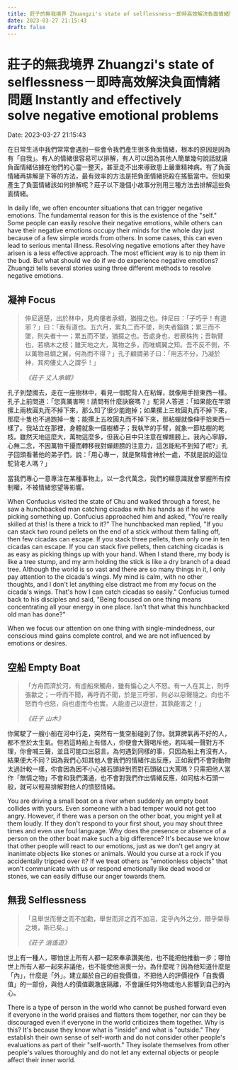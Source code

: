 ```yaml
---
title: 莊子的無我境界 Zhuangzi's state of selflessness－即時高效解決負面情緒問題 Instantly and effectively solve negative emotional problems 
date: 2023-03-27 21:15:43 
draft: false
---
```

# 莊子的無我境界 Zhuangzi's state of selflessness－即時高效解決負面情緒問題 Instantly and effectively solve negative emotional problems
Date: 2023-03-27 21:15:43

<!-- wp:paragraph -->
<p>在日常生活中我們常常會遇到一些會令我們產生很多負面情緒，根本的原因是因為有「自我」。有人的情緒很容易可以排解，有人可以因為其他人簡單幾句說話就讓負面情緒佔據在他們的心靈一整天，甚至走不出來導致患上嚴重精神病。有了負面情緒再排解是下等的方法，最有效率的方法是把負面情緒扼殺在搖籃當中。但如果產生了負面情緒該如何排解呢？莊子以下幾個小故事分別用三種方法去排解這些負面情緒。</p>
<!-- /wp:paragraph -->

<!-- wp:paragraph -->
<p>In daily life, we often encounter situations that can trigger negative emotions. The fundamental reason for this is the existence of the "self." Some people can easily resolve their negative emotions, while others can have their negative emotions occupy their minds for the whole day just because of a few simple words from others. In some cases, this can even lead to serious mental illness. Resolving negative emotions after they have arisen is a less effective approach. The most efficient way is to nip them in the bud. But what should we do if we do experience negative emotions? Zhuangzi tells several stories using three different methods to resolve negative emotions.</p>
<!-- /wp:paragraph -->

<!-- wp:heading -->
<h2 class="wp-block-heading">凝神 Focus</h2>
<!-- /wp:heading -->

<!-- wp:quote -->
<blockquote class="wp-block-quote"><!-- wp:paragraph -->
<p>仲尼適楚，出於林中，見痀僂者承蜩，猶掇之也。仲尼曰：「子巧乎！有道邪？」曰：「我有道也。五六月，累丸二而不墜，則失者錙銖；累三而不墜，則失者十一；累五而不墜，猶掇之也。吾處身也，若厥株拘；吾執臂也，若槁木之枝；雖天地之大，萬物之多，而唯蜩翼之知。吾不反不側，不以萬物易蜩之翼，何為而不得？」孔子顧謂弟子曰：「用志不分，乃凝於神，其痀僂丈人之謂乎！」</p>
<!-- /wp:paragraph --><cite>《莊子 丈人承蜩》</cite></blockquote>
<!-- /wp:quote -->

<!-- wp:paragraph -->
<p>孔子到楚國去，走在一座樹林中，看見一個駝背人在粘蟬，就像用手撿東西一樣。孔子上前問道：「您真厲害啊！請問有什麼訣竅嗎？」駝背人答道：「如果能在竿頭摞上兩枚圓丸而不掉下來，那么知了很少能跑掉；如果摞上三枚圓丸而不掉下來，那麼十隻也不過跑掉一隻；能摞上五枚圓丸而不掉下來，那粘蟬就像伸手拾東西一樣了。我站立在那裡，身體就象一個樹樁子；我執竿的手臂，就象一節枯樹的乾枝。雖然天地這麼大，萬物這麼多，但我心目中只注意在蟬翅膀上。我內心寧靜，心無二念，不因萬物干擾而轉移我對蟬翅膀的注意力，這怎能粘不到知了呢?」孔子回頭看著他的弟子們，說：「用心專一，就是聚精會神於一處，不就是說的這位駝背老人嗎？」</p>
<!-- /wp:paragraph -->

<!-- wp:paragraph -->
<p>當我們專心一意專注在某種事物上，以一念代萬念，我們的顯意識就會掌握所有控制權，不被情緒慾望等影響。</p>
<!-- /wp:paragraph -->

<!-- wp:paragraph -->
<p>When Confucius visited the state of Chu and walked through a forest, he saw a hunchbacked man catching cicadas with his hands as if he were picking something up. Confucius approached him and asked, "You're really skilled at this! Is there a trick to it?" The hunchbacked man replied, "If you can stack two round pellets on the end of a stick without them falling off, then few cicadas can escape. If you stack three pellets, then only one in ten cicadas can escape. If you can stack five pellets, then catching cicadas is as easy as picking things up with your hand. When I stand there, my body is like a tree stump, and my arm holding the stick is like a dry branch of a dead tree. Although the world is so vast and there are so many things in it, I only pay attention to the cicada's wings. My mind is calm, with no other thoughts, and I don't let anything else distract me from my focus on the cicada's wings. That's how I can catch cicadas so easily." Confucius turned back to his disciples and said, "Being focused on one thing means concentrating all your energy in one place. Isn't that what this hunchbacked old man has done?"</p>
<!-- /wp:paragraph -->

<!-- wp:paragraph -->
<p>When we focus our attention on one thing with single-mindedness, our conscious mind gains complete control, and we are not influenced by emotions or desires.</p>
<!-- /wp:paragraph -->

<!-- wp:heading -->
<h2 class="wp-block-heading">空船 Empty Boat</h2>
<!-- /wp:heading -->

<!-- wp:quote -->
<blockquote class="wp-block-quote"><!-- wp:paragraph -->
<p>「方舟而濟於河，有虛船來觸舟，雖有惼心之人不怒。有一人在其上，則呼張歙之；一呼而不聞，再呼而不聞，於是三呼邪，則必以惡聲隨之。向也不怒而今也怒，向也虛而今也實。人能虛己以遊世，其孰能害之！」</p>
<!-- /wp:paragraph --><cite>《莊子 山木》</cite></blockquote>
<!-- /wp:quote -->

<!-- wp:paragraph -->
<p>你駕駛了一艘小船在河中行走，突然有一隻空船碰到了你。就算脾氣再不好的人，都不至於太生氣。但若這時船上有個人，你便會大聲喝斥他，若叫喊一聲對方不理，你會喊三聲，並且可能口出惡言。為何遇到同樣的事，只因為船上有沒有人，結果便大不同？因為我們心知其他人會我們的情緒作出反應，正如我們不會對動物太過計較一樣，你會因為因不小心被石頭絆到而對石頭破口大罵嗎？只需把他人當作「無情之物」不會和我們溝通，也不會對我們作出情緒反應，如同枯木石頭一般，就可以輕易排解對他人的憤怒情緒。</p>
<!-- /wp:paragraph -->

<!-- wp:paragraph -->
<p>You are driving a small boat on a river when suddenly an empty boat collides with yours. Even someone with a bad temper would not get too angry. However, if there was a person on the other boat, you might yell at them loudly. If they don't respond to your first shout, you may shout three times and even use foul language. Why does the presence or absence of a person on the other boat make such a big difference? It's because we know that other people will react to our emotions, just as we don't get angry at inanimate objects like stones or animals. Would you curse at a rock if you accidentally tripped over it? If we treat others as "emotionless objects" that won't communicate with us or respond emotionally like dead wood or stones, we can easily diffuse our anger towards them.</p>
<!-- /wp:paragraph -->

<!-- wp:heading -->
<h2 class="wp-block-heading">無我 Selflessness</h2>
<!-- /wp:heading -->

<!-- wp:quote -->
<blockquote class="wp-block-quote"><!-- wp:paragraph -->
<p>「且舉世而譽之而不加勸，舉世而非之而不加沮，定乎內外之分，辯乎榮辱之境，斯已矣。」</p>
<!-- /wp:paragraph --><cite>《莊子 逍遙遊》</cite></blockquote>
<!-- /wp:quote -->

<!-- wp:paragraph -->
<p>世上有一種人，哪怕世上所有人都一起來奉承讚美他，也不能把他推動一步；哪怕世上所有人都一起來非議他，也不能使他沮喪一分。為什麼呢？因為他知道什麼是「內」，什麼是「外」。建立屬於自己的自我價值，不把他人的評價視作「自我價值」的一部份，與他人的價值觀澈底隔離，不會讓任何外物或他人影響到自己的內心。</p>
<!-- /wp:paragraph -->

<!-- wp:paragraph -->
<p>There is a type of person in the world who cannot be pushed forward even if everyone in the world praises and flatters them together, nor can they be discouraged even if everyone in the world criticizes them together. Why is this? It's because they know what is "inside" and what is "outside." They establish their own sense of self-worth and do not consider other people's evaluations as part of their "self-worth." They isolate themselves from other people's values ​​thoroughly and do not let any external objects or people affect their inner world.</p>
<!-- /wp:paragraph -->
